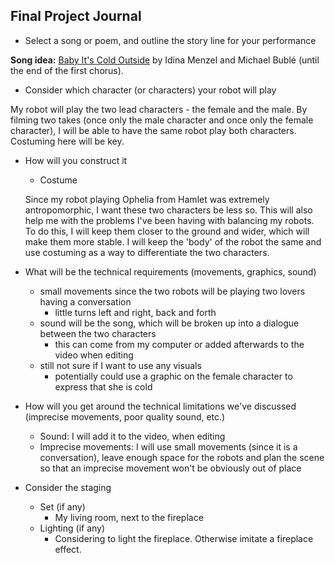 ## Final Project Journal

- Select a song or poem, and outline the story line for your performance

**Song idea:** [Baby It's Cold Outside](https://www.youtube.com/watch?v=6bbuBubZ1yE) by Idina Menzel and Michael Bublé (until the end of the first chorus).

- Consider which character (or characters) your robot will play

My robot will play the two lead characters - the female and the male. By filming two takes (once only the male character and once only the female character), I will be able to have the same robot play both characters. Costuming here will be key. 

- How will you construct it
  - Costume
  
  Since my robot playing Ophelia from Hamlet was extremely antropomorphic, I want these two characters be less so. This will also help me with the problems I've been having with balancing my robots. To do this, I will keep them closer to the ground and wider, which will make them more stable. I will keep the 'body' of the robot the same and use costuming as a way to differentiate the two characters.
  
- What will be the technical requirements (movements, graphics, sound)
  - small movements since the two robots will be playing two lovers having a conversation
    - little turns left and right, back and forth
  - sound will be the song, which will be broken up into a dialogue between the two characters
    - this can come from my computer or added afterwards to the video when editing
  - still not sure if I want to use any visuals
    - potentially could use a graphic on the female character to express that she is cold
- How will you get around the technical limitations we've discussed (imprecise movements, poor quality sound, etc.)
  - Sound: I will add it to the video, when editing
  - Imprecise movements: I will use small movements (since it is a conversation), leave enough space for the robots and plan the scene so that an imprecise movement won't be obviously out of place
- Consider the staging
  - Set (if any)
    - My living room, next to the fireplace
  - Lighting (if any)
    - Considering to light the fireplace. Otherwise imitate a fireplace effect.

